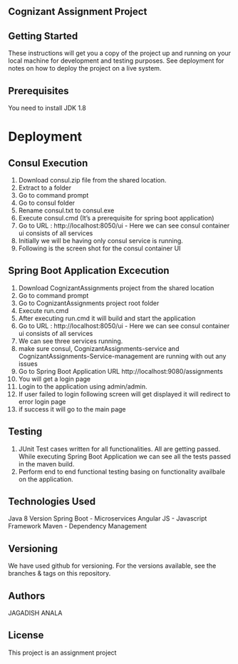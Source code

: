 Cognizant Assignment Project
-----------------------------


Getting Started
---------------
These instructions will get you a copy of the project up and running on your local machine for development and testing purposes. See deployment for notes on how to deploy the project on a live system.

Prerequisites
-------------
You need to install JDK 1.8

Deployment
===========

Consul Execution
---------------
1)	Download consul.zip file from the shared location.
2)  Extract to a folder
3)	Go to command prompt
4)	Go to consul folder
5)  Rename consul.txt to consul.exe
6)	Execute consul.cmd (It’s a prerequisite for spring boot application)
7)	Go to URL : http://localhost:8050/ui - Here we can see consul  container ui consists of all services
8)	Initially we will be having only consul service is running.
9)	Following is the screen shot for the consul container UI

Spring Boot Application Excecution
----------------------------------------------
1)	Download CognizantAssignments project from the shared location
2)	Go to command prompt
3)	Go to CognizantAssignments project root folder
4)	Execute run.cmd
5)	After executing run.cmd it will build and start the application
6)	Go to URL : http://localhost:8050/ui - Here we can see consul  container ui consists of all services
7)	We can see three services running.
8) make sure consul, CognizantAssignments-service and  CognizantAssignments-Service-management are running with out any issues
9) Go to Spring Boot Application URL 
  http://localhost:9080/assignments
10) You will get a login page
11) Login to the application using admin/admin.
12) If user failed to login following screen will get displayed it will redirect to error login page
13) if success it will go to the main page

Testing
-------
1) JUnit Test cases written for all functionalities. All are getting passed. While executing Spring Boot Application we can see all the tests passed in the maven build.
2) Perform end to end functional testing basing on functionality availbale on the application.

Technologies Used
-----------------
Java 8 Version
Spring Boot - Microservices 
Angular JS - Javascript Framework
Maven - Dependency Management

Versioning
----------
We have used github for versioning. For the versions available, see the branches & tags on this repository.

Authors
-------
JAGADISH ANALA  

License
-------
This project is an assignment project
